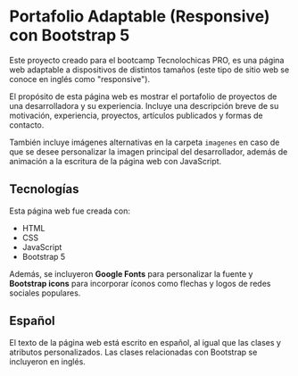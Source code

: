 # Portafolio Adaptable (Responsive) con Bootstrap 5

Este proyecto creado para el bootcamp Tecnolochicas PRO, es una página web adaptable a dispositivos de distintos tamaños (este tipo de sitio web se conoce en inglés como "responsive"). 

El propósito de esta página web es mostrar el portafolio de proyectos de una desarrolladora y su experiencia. Incluye una descripción breve de su motivación, experiencia, proyectos, artículos publicados y formas de contacto. 

También incluye imágenes alternativas en la carpeta `imagenes` en caso de que se desee personalizar la imagen principal del desarrollador, además de animación a la escritura de la página web con JavaScript.

## Tecnologías

Esta página web fue creada con:

* HTML
* CSS
* JavaScript 
* Bootstrap 5

Además, se incluyeron **Google Fonts** para personalizar la fuente y **Bootstrap icons** para incorporar íconos como flechas y logos de redes sociales populares. 

## Español

El texto de la página web está escrito en español, al igual que las clases y atributos personalizados. Las clases relacionadas con Bootstrap se incluyeron en inglés.
